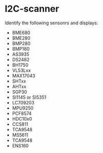 # I2C-scanner

Identify the following sensonrs and displays:
  - BME680
  - BME280
  - BMP280
  - BMP180
  - AS3935
  - DS2482
  - BH1750
  - VL53Lxx
  - MAX17043
  - SHTxx
  - AHTxx
  - SGP30
  - SI1145 or SI5351
  - LC709203
  - MPU9250
  - PCF8574
  - HDC10x0
  - CCS811
  - TCA9548
  - MS5611
  - TCA9548
  - ENS160
